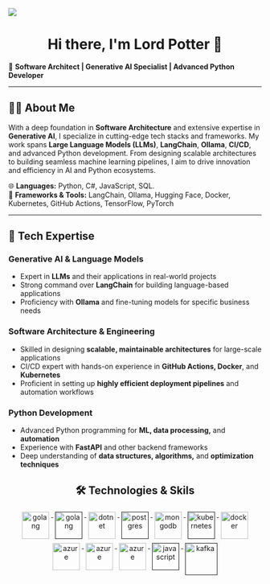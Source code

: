 ![](assets/header.png)

<h1 align="center">Hi there, I'm Lord Potter 👋</h1>

🚀 **Software Architect | Generative AI Specialist | Advanced Python Developer**

---

## 👩‍💻 About Me

With a deep foundation in **Software Architecture** and extensive expertise in **Generative AI**, I specialize in cutting-edge tech stacks and frameworks. My work spans **Large Language Models (LLMs)**, **LangChain**, **Ollama**, **CI/CD**, and advanced Python development. From designing scalable architectures to building seamless machine learning pipelines, I aim to drive innovation and efficiency in AI and Python ecosystems.

🌐 **Languages:** Python, C#, JavaScript, SQL.  
🔧 **Frameworks & Tools:** LangChain, Ollama, Hugging Face, Docker, Kubernetes, GitHub Actions, TensorFlow, PyTorch

---

## 💼 Tech Expertise

### Generative AI & Language Models
- Expert in **LLMs** and their applications in real-world projects
- Strong command over **LangChain** for building language-based applications
- Proficiency with **Ollama** and fine-tuning models for specific business needs

### Software Architecture & Engineering
- Skilled in designing **scalable, maintainable architectures** for large-scale applications
- CI/CD expert with hands-on experience in **GitHub Actions, Docker**, and **Kubernetes**
- Proficient in setting up **highly efficient deployment pipelines** and automation workflows

### Python Development
- Advanced Python programming for **ML, data processing,** and **automation**
- Experience with **FastAPI** and other backend frameworks
- Deep understanding of **data structures, algorithms,** and **optimization techniques**


<h2 align="center">🛠 Technologies & Skils</h2>

<p align="center">
     <a href="https://go.dev/">
        <img src="https://cdn.jsdelivr.net/gh/devicons/devicon/icons/python/python-original.svg" alt="golang"
            width="54" height="54" style="vertical-align:top; margin:4px;">
    </a>
    <a href="">
        <img src="https://cdn.jsdelivr.net/gh/devicons/devicon/icons/csharp/csharp-original.svg" alt="golang" width="54"
            height="54" style="vertical-align:top; margin:4px;">
    </a>
    <a href="https://dotnet.microsoft.com/">
        <img src="https://cdn.jsdelivr.net/gh/devicons/devicon/icons/dotnetcore/dotnetcore-original.svg" width="54"
            height="54" alt="dotnet" style="vertical-align:top; margin:4px;">
    </a>
    <a href="">
        <img src="https://cdn.jsdelivr.net/gh/devicons/devicon/icons/microsoftsqlserver/microsoftsqlserver-plain.svg"
            width="54" height="54" alt="postgres" style="vertical-align:top; margin:4px">
    </a>
    <a href="https://www.mongodb.com/">
        <img src="https://cdn.jsdelivr.net/gh/devicons/devicon/icons/mongodb/mongodb-original-wordmark.svg" width="54"
            height="54" alt="mongodb" style="vertical-align:top; margin:4px;">
    </a>
    <a href="">
        <img src="https://cdn.jsdelivr.net/gh/devicons/devicon/icons/kubernetes/kubernetes-plain.svg" width="54"
            height="54" alt="kubernetes" style="vertical-align:top; margin:4px;">
    </a>
    <a href="https://hub.docker.com/">
        <img src="https://cdn.jsdelivr.net/gh/devicons/devicon/icons/docker/docker-original-wordmark.svg" width="54"
            height="54" alt="docker" style="vertical-align:top; margin:4px">
    </a>
     <a href="https://azure.microsoft.com">
        <img src="https://cdn.jsdelivr.net/gh/devicons/devicon/icons/azure/azure-original.svg" width="54" height="54"
            alt="azure" style="vertical-align:top; margin:4px">
    </a>
    <a href="https://azure.microsoft.com">
        <img src="https://cdn.jsdelivr.net/gh/devicons/devicon/icons/gitlab/gitlab-original.svg" width="54" height="54"
            alt="azure" style="vertical-align:top; margin:4px">
    </a>
    <a href="https://azure.microsoft.com">
        <img src="https://cdn.jsdelivr.net/gh/devicons/devicon/icons/jenkins/jenkins-original.svg" width="54" height="54"
            alt="azure" style="vertical-align:top; margin:4px">
    </a>
    <a href="">
        <img src="https://www.vectorlogo.zone/logos/rabbitmq/rabbitmq-icon.svg" width="54" height="54" alt="javascript"
            style="vertical-align:top; margin:4px">
    </a>
    <a href="">
        <img src="https://cdn.jsdelivr.net/gh/devicons/devicon/icons/selenium/selenium-original.svg"
            width="64" height="64" alt="kafka" style="vertical-align:top; margin:4px;">
    </a>
</p>

<br/>






